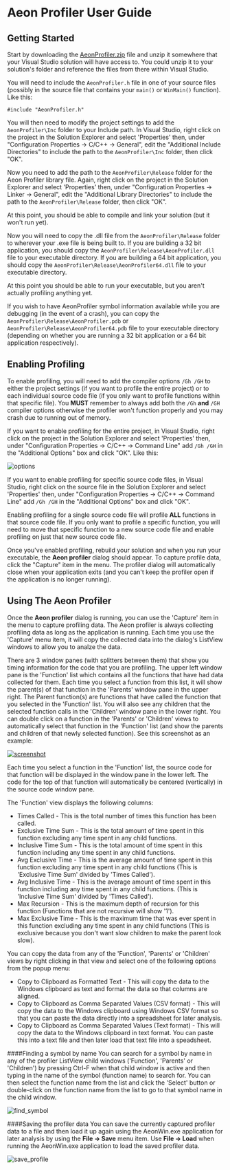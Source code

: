 # Aeon Profiler User Guide

## Getting Started

Start by downloading the [AeonProfiler.zip](https://github.com/botman99/AeonProfiler/releases) file and unzip it somewhere that your Visual Studio solution will have access to.  You could unzip it to your solution's folder and reference the files from there within Visual Studio.

You will need to include the `AeonProfiler.h` file in one of your source files (possibly in the source file that contains your `main()` or `WinMain()` function).  Like this:

```
#include "AeonProfiler.h"
```

You will then need to modify the project settings to add the `AeonProfiler\Inc` folder to your Include path.  In Visual Studio, right click on the project in the Solution Explorer and select 'Properties' then, under "Configuration Properties -> C/C++ -> General", edit the "Additional Include Directories" to include the path to the `AeonProfiler\Inc` folder, then click "OK".

Now you need to add the path to the `AeonProfiler\Release` folder for the Aeon Profiler library file.  Again, right click on the project in the Solution Explorer and select 'Properties' then, under "Configuration Properties -> Linker -> General", edit the "Additional Library Directories" to include the path to the `AeonProfiler\Release` folder, then click "OK".

At this point, you should be able to compile and link your solution (but it won't run yet).

Now you will need to copy the .dll file from the `AeonProfiler\Release` folder to wherever your .exe file is being built to.  If you are building a 32 bit application, you should copy the `AeonProfiler\Release\AeonProfiler.dll` file to your executable directory.  If you are building a 64 bit application, you should copy the  `AeonProfiler\Release\AeonProfiler64.dll` file to your executable directory.

At this point you should be able to run your executable, but you aren't actually profiling anything yet.

If you wish to have AeonProfiler symbol information available while you are debugging (in the event of a crash), you can copy the `AeonProfiler\Release\AeonProfiler.pdb` or `AeonProfiler\Release\AeonProfiler64.pdb` file to your executable directory (depending on whether you are running a 32 bit application or a 64 bit application respectively).

## Enabling Profiling

To enable profiling, you will need to add the compiler options `/Gh /GH` to either the project settings (if you want to profile the entire project) or to each individual source code file (if you only want to profile functions within that specific file).  You **MUST** remember to always add both the `/Gh` **and** `/GH` compiler options otherwise the profiler won't function properly and you may crash due to running out of memory.

If you want to enable profiling for the entire project, in Visual Studio, right click on the project in the Solution Explorer and select 'Properties' then, under "Configuration Properties -> C/C++ -> Command Line" add `/Gh /GH` in the "Additional Options" box and click "OK".  Like this:

![options](https://github.com/botman99/AeonProfiler/raw/master/img/ProjectCompileOptions.png)

If you want to enable profiling for specific source code files, in Visual Studio, right click on the source file in the Solution Explorer and select 'Properties' then, under "Configuration Properties -> C/C++ -> Command Line" add `/Gh /GH` in the "Additional Options" box and click "OK".

Enabling profiling for a single source code file will profile **ALL** functions in that source code file.  If you only want to profile a specific function, you will need to move that specific function to a new source code file and enable profiling on just that new source code file.

Once you've enabled profiling, rebuild your solution and when you run your executable, the **Aeon profiler** dialog should appear.  To capture profile data, click the "Capture" item in the menu.  The profiler dialog will automatically close when your application exits (and you can't keep the profiler open if the application is no longer running).

## Using The Aeon Profiler

Once the **Aeon profiler** dialog is running, you can use the 'Capture' item in the menu to capture profiling data.  The Aeon profiler is always collecting profiling data as long as the application is running.  Each time you use the 'Capture' menu item, it will copy the collected data into the dialog's ListView windows to allow you to analze the data.

There are 3 window panes (with splitters between them) that show you timing information for the code that you are profiling.  The upper left window pane is the 'Function' list which contains all the functions that have had data collected for them.  Each time you select a function from this list, it will show the parent(s) of that function in the 'Parents' window pane in the upper right.  The Parent function(s) are functions that have called the function that you selected in the 'Function' list.  You will also see any children that the selected function calls in the 'Children' window pane in the lower right.  You can double click on a function in the 'Parents' or 'Children' views to automatically select that function in the 'Function' list (and show the parents and children of that newly selected function).  See this screenshot as an example:

[![screenshot](https://github.com/botman99/AeonProfiler/raw/master/img/Viewer_PSK_Screenshot_Preview.png)](https://github.com/botman99/AeonProfiler/raw/master/img/Viewer_PSK_Screenshot.png)

Each time you select a function in the 'Function' list, the source code for that function will be displayed in the window pane in the lower left.  The code for the top of that function will automatically be centered (vertically) in the source code window pane.

The 'Function' view displays the following columns:

* Times Called - This is the total number of times this function has been called.
* Exclusive Time Sum - This is the total amount of time spent in this function excluding any time spent in any child functions.
* Inclusive Time Sum - This is the total amount of time spent in this function including any time spent in any child functions.
* Avg Exclusive Time - This is the average amount of time spent in this function excluding any time spent in any child functions (This is 'Exclusive Time Sum' divided by 'Times Called').
* Avg Inclusive Time - This is the average amount of time spent in this function including any time spent in any child functions. (This is 'Inclusive Time Sum' divided by 'Times Called').
* Max Recursion - This is the maximum depth of recursion for this function (Functions that are not recursive will show '1').
* Max Exclusive Time - This is the maximum time that was ever spent in this function excluding any time spent in any child functions (This is exclusive because you don't want slow children to make the parent look slow).

You can copy the data from any of the 'Function', 'Parents' or 'Children' views by right clicking in that view and select one of the following options from the popup menu:

* Copy to Clipboard as Formatted Text - This will copy the data to the Windows clipboard as text and format the data so that columns are aligned.
* Copy to Clipboard as Comma Separated Values (CSV format) - This will copy the data to the Windows clipboard using Windows CSV format so that you can paste the data directly into a spreadsheet for later analysis.
* Copy to Clipboard as Comma Separated Values (Text format) - This will copy the data to the Windows clipboard in text format.  You can paste this into a text file and then later load that text file into a speadsheet.

####Finding a symbol by name
You can search for a symbol by name in any of the profiler ListView child windows ('Function', 'Parents' or 'Children') by pressing Ctrl-F when that child window is active and then typing in the name of the symbol (function name) to search for.  You can then select the function name from the list and click the 'Select' button or double-click on the function name from the list to go to that symbol name in the child window.

![find_symbol](https://github.com/botman99/AeonProfiler/raw/master/img/FindFunction.png)

####Saving the profiler data
You can save the currently captured profiler data to a file and then load it up again using the AeonWin.exe application for later analysis by using the **File -> Save** menu item.  Use **File -> Load** when running the AeonWin.exe application to load the saved profiler data.

![save_profile](https://github.com/botman99/AeonProfiler/raw/master/img/SaveProfilerData.png)
